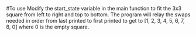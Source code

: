 #To use
Modify the start_state variable in the main function to fit the 3x3 square from left to right and top to bottom. The program will relay the swaps needed in order from last printed to first printed to get to  [1, 2, 3, 4, 5, 6, 7, 8, 0] where 0 is the empty square.
